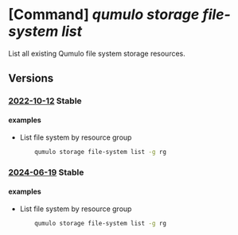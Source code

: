 # [Command] _qumulo storage file-system list_

List all existing Qumulo file system storage resources.

## Versions

### [2022-10-12](/Resources/mgmt-plane/L3N1YnNjcmlwdGlvbnMve30vcHJvdmlkZXJzL3F1bXVsby5zdG9yYWdlL2ZpbGVzeXN0ZW1z/2022-10-12.xml) **Stable**

<!-- mgmt-plane /subscriptions/{}/providers/qumulo.storage/filesystems 2022-10-12 -->
<!-- mgmt-plane /subscriptions/{}/resourcegroups/{}/providers/qumulo.storage/filesystems 2022-10-12 -->

#### examples

- List file system by resource group
    ```bash
        qumulo storage file-system list -g rg
    ```

### [2024-06-19](/Resources/mgmt-plane/L3N1YnNjcmlwdGlvbnMve30vcHJvdmlkZXJzL3F1bXVsby5zdG9yYWdlL2ZpbGVzeXN0ZW1z/2024-06-19.xml) **Stable**

<!-- mgmt-plane /subscriptions/{}/providers/qumulo.storage/filesystems 2024-06-19 -->
<!-- mgmt-plane /subscriptions/{}/resourcegroups/{}/providers/qumulo.storage/filesystems 2024-06-19 -->

#### examples

- List file system by resource group
    ```bash
        qumulo storage file-system list -g rg
    ```
